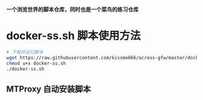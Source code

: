 **一个浏览世界的脚本仓库，同时也是一个菜鸟的练习仓库**

#  docker-ss.sh 脚本使用方法

```bash
# 下载并运行脚本
wget https://raw.githubusercontent.com/kissme666/across-gfw/master/docker-ss.sh 
chmod u+x docker-ss.sh
./docker-ss.sh
```

## MTProxy 自动安装脚本
